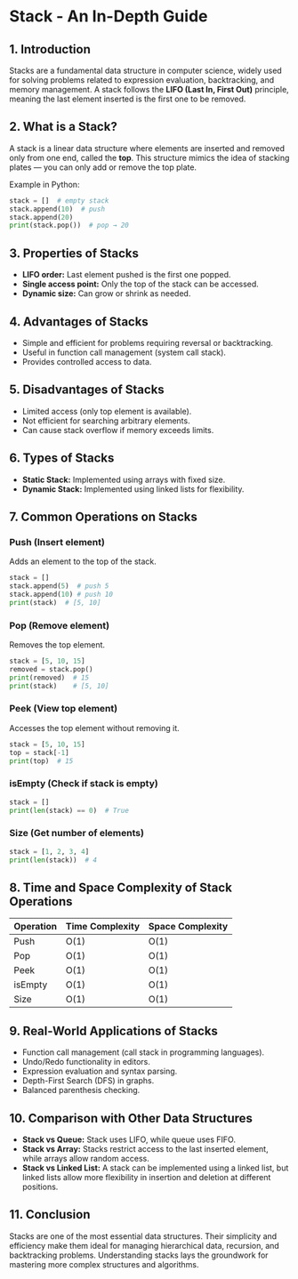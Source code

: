 # Stack - An In-Depth Guide

## 1. Introduction

Stacks are a fundamental data structure in computer science, widely used for solving problems related to expression evaluation, backtracking, and memory management. A stack follows the **LIFO (Last In, First Out)** principle, meaning the last element inserted is the first one to be removed.

## 2. What is a Stack?

A stack is a linear data structure where elements are inserted and removed only from one end, called the **top**. This structure mimics the idea of stacking plates — you can only add or remove the top plate.

Example in Python:

```python
stack = []  # empty stack
stack.append(10)  # push
stack.append(20)
print(stack.pop())  # pop → 20
```

## 3. Properties of Stacks

* **LIFO order:** Last element pushed is the first one popped.
* **Single access point:** Only the top of the stack can be accessed.
* **Dynamic size:** Can grow or shrink as needed.

## 4. Advantages of Stacks

* Simple and efficient for problems requiring reversal or backtracking.
* Useful in function call management (system call stack).
* Provides controlled access to data.

## 5. Disadvantages of Stacks

* Limited access (only top element is available).
* Not efficient for searching arbitrary elements.
* Can cause stack overflow if memory exceeds limits.

## 6. Types of Stacks

* **Static Stack:** Implemented using arrays with fixed size.
* **Dynamic Stack:** Implemented using linked lists for flexibility.

## 7. Common Operations on Stacks

### Push (Insert element)

Adds an element to the top of the stack.

```python
stack = []
stack.append(5)  # push 5
stack.append(10) # push 10
print(stack)  # [5, 10]
```

### Pop (Remove element)

Removes the top element.

```python
stack = [5, 10, 15]
removed = stack.pop()
print(removed)  # 15
print(stack)    # [5, 10]
```

### Peek (View top element)

Accesses the top element without removing it.

```python
stack = [5, 10, 15]
top = stack[-1]
print(top)  # 15
```

### isEmpty (Check if stack is empty)

```python
stack = []
print(len(stack) == 0)  # True
```

### Size (Get number of elements)

```python
stack = [1, 2, 3, 4]
print(len(stack))  # 4
```

## 8. Time and Space Complexity of Stack Operations

| Operation | Time Complexity | Space Complexity |
| --------- | --------------- | ---------------- |
| Push      | O(1)            | O(1)             |
| Pop       | O(1)            | O(1)             |
| Peek      | O(1)            | O(1)             |
| isEmpty   | O(1)            | O(1)             |
| Size      | O(1)            | O(1)             |

## 9. Real-World Applications of Stacks

* Function call management (call stack in programming languages).
* Undo/Redo functionality in editors.
* Expression evaluation and syntax parsing.
* Depth-First Search (DFS) in graphs.
* Balanced parenthesis checking.

## 10. Comparison with Other Data Structures

* **Stack vs Queue:** Stack uses LIFO, while queue uses FIFO.
* **Stack vs Array:** Stacks restrict access to the last inserted element, while arrays allow random access.
* **Stack vs Linked List:** A stack can be implemented using a linked list, but linked lists allow more flexibility in insertion and deletion at different positions.

## 11. Conclusion

Stacks are one of the most essential data structures. Their simplicity and efficiency make them ideal for managing hierarchical data, recursion, and backtracking problems. Understanding stacks lays the groundwork for mastering more complex structures and algorithms.
